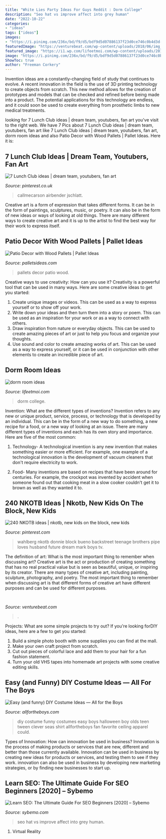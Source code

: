 ```yaml
---
title: "White Lies Party Ideas For Guys Reddit : Dorm College"
description: "Seo hat vs improve affect into grey human"
date: "2022-10-22"
categories:
- "ideas"
tags: ["ideas"]
images:
- "https://i.pinimg.com/236x/bd/f9/d5/bdf9d5d07886137f23d0ce746c0b4d3d--donnie-wahlberg-the-skulls.jpg"
featuredImage: "https://venturebeat.com/wp-content/uploads/2018/06/img_20180601_110155.jpg?w=800"
featured_image: "https://i1.wp.com/lifeetmoi.com/wp-content/uploads/2018/05/dorm-room-6.jpg?resize=564%2C564&amp;ssl=1"
image: "https://i.pinimg.com/236x/bd/f9/d5/bdf9d5d07886137f23d0ce746c0b4d3d--donnie-wahlberg-the-skulls.jpg"
ShowToc: true
author: "Freeman Corkery"
---
```



Invention ideas are a constantly-changing field of study that continues to evolve. A recent innovation in the field is the use of 3D printing technology to create objects from scratch. This new method allows for the creation of prototypes and models that can be checked and refined before being made into a product. The potential applications for this technology are endless, and it could soon be used to create everything from prosthetic limbs to new medical treatments.

	

		
looking for 7 Lunch Club ideas | dream team, youtubers, fan art you've visit to the right web. We have 7 Pics about 7 Lunch Club ideas | dream team, youtubers, fan art like 7 Lunch Club ideas | dream team, youtubers, fan art, dorm room ideas and also Patio Decor with Wood Pallets | Pallet Ideas. Here it is:
		
    
## 7 Lunch Club Ideas | Dream Team, Youtubers, Fan Art

<img loading=lazy src="https://i.pinimg.com/474x/53/e3/0f/53e30fbe99ace510ed5cce978594e8a1.jpg" onerror="this.onerror=null;this.src='https://tse2.mm.bing.net/th?id=OIP.sI2ANFzLAyMoFz702BAQGwAAAA&amp;pid=15.1';" alt="7 Lunch Club ideas | dream team, youtubers, fan art">

_Source: pinterest.co.uk_

>callmecarson airbender jschlatt. 

	

Creative art is a form of expression that takes different forms. It can be in the form of paintings, sculptures, music, or poetry. It can also be in the form of new ideas or ways of looking at old things. There are many different ways to create creative art and it is up to the artist to find the best way for their work to express itself.

    
## Patio Decor With Wood Pallets | Pallet Ideas

<img loading=lazy src="http://www.palletsideas.com/wp-content/uploads/2016/03/outdoor-decor-with-pallets.jpg" onerror="this.onerror=null;this.src='https://tse4.mm.bing.net/th?id=OIP.RFLY5dE_bwgMJppTFjqbkQHaJ4&amp;pid=15.1';" alt="Patio Decor with Wood Pallets | Pallet Ideas">

_Source: palletsideas.com_

>pallets decor patio wood. 

	

Creative ways to use creativity: How can you use it?
Creativity is a powerful tool that can be used in many ways. Here are some creative ideas to get you started: 
1. Create unique images or videos. This can be used as a way to express yourself or to show off your work.
2. Write down your ideas and then turn them into a story or poem. This can be used as an inspiration for your work or as a way to connect with others.
3. Draw inspiration from nature or everyday objects. This can be used to create amazing pieces of art or just to help you focus and organize your thoughts.
4. Use sound and color to create amazing works of art. This can be used as a way to express yourself, or it can be used in conjunction with other elements to create an incredible piece of art.

    
## Dorm Room Ideas

<img loading=lazy src="https://i1.wp.com/lifeetmoi.com/wp-content/uploads/2018/05/dorm-room-6.jpg?resize=564%2C564&amp;ssl=1" onerror="this.onerror=null;this.src='https://tse3.mm.bing.net/th?id=OIP.pl1mg9n-mv0Frbt9XxeAfgHaHa&amp;pid=15.1';" alt="dorm room ideas">

_Source: lifeetmoi.com_

>dorm college. 

	

Invention: What are the different types of inventions?
Invention refers to any new or unique product, service, process, or technology that is developed by an individual. This can be in the form of a new way to do something, a new recipe for a food, or a new way of looking at an issue. There are many different types of inventions and each has its own story and importance. Here are five of the most common:
1. Technology- A technological invention is any new invention that makes something easier or more efficient. For example, one example of a technological innovation is the development of vacuum cleaners that don't require electricity to work.

2. Food- Many inventions are based on recipes that have been around for centuries. For example, the crockpot was invented by accident when someone found out that cooking meat in a slow cooker couldn't get it to brown as well as they wanted it to.

    
## 240 NKOTB Ideas | Nkotb, New Kids On The Block, New Kids

<img loading=lazy src="https://i.pinimg.com/236x/bd/f9/d5/bdf9d5d07886137f23d0ce746c0b4d3d--donnie-wahlberg-the-skulls.jpg" onerror="this.onerror=null;this.src='https://tse2.mm.bing.net/th?id=OIP.d7uLA4F64h_oV0Cd2EOW9wAAAA&amp;pid=15.1';" alt="240 NKOTB ideas | nkotb, new kids on the block, new kids">

_Source: pinterest.com_

>wahlberg nkotb donnie block bueno backstreet teenage brothers pipe loves husband future dream mark boys tv. 

	

The definition of art: What is the most important thing to remember when discussing art?
Creative art is the act or production of creating something that has no real practical value but is seen as beautiful, unique, or inspiring by its creator. There are many types of creative art, including painting, sculpture, photography, and poetry. The most important thing to remember when discussing art is that different forms of creative art have different purposes and can be used for different purposes.

    
## 

<img loading=lazy src="https://venturebeat.com/wp-content/uploads/2018/06/img_20180601_110155.jpg?w=800" onerror="this.onerror=null;this.src='https://tse4.mm.bing.net/th?id=OIP.xPxK8Oy0l4ZGRA4QI_d7CgHaFj&amp;pid=15.1';" alt="">

_Source: venturebeat.com_

>. 

	

Projects: What are some simple projects to try out?
If you're looking forDIY ideas, here are a few to get you started: 
1. Build a simple photo booth with some supplies you can find at the mall.
2. Make your own craft project from scratch.
3. Cut out pieces of colorful lace and add them to your hair for a fun fashion statement. 
4. Turn your old VHS tapes into homemade art projects with some creative editing skills.

    
## Easy (and Funny) DIY Costume Ideas — All For The Boys

<img loading=lazy src="https://allfortheboys.com/storage/all-for-the-boys-diy-costumes-4.jpg?__SQUARESPACE_CACHEVERSION=1378964530687" onerror="this.onerror=null;this.src='https://tse2.mm.bing.net/th?id=OIP.-agj_f-MkKSAQUPbJbNUYwHaLH&amp;pid=15.1';" alt="Easy (and funny) DIY Costume Ideas — All for the Boys">

_Source: allfortheboys.com_

>diy costume funny costumes easy boys halloween boy olds teen tween clever seas shirt allfortheboys fan favorite ceiling apparel could. 

	

Types of Innovation: How can innovation be used in business?
Innovation is the process of making products or services that are new, different and better than those currently available. Innovation can be used in business by creating new ideas for products or services, and testing them to see if they work. innovation can also be used in business by developing new marketing strategies, or by finding new businesses to start up.

    
## Learn SEO: The Ultimate Guide For SEO Beginners [2020] – Sybemo

<img loading=lazy src="https://mangools.com/blog/wp-content/uploads/2019/07/01-black-hat-white-hat-3-1.png" onerror="this.onerror=null;this.src='https://tse2.mm.bing.net/th?id=OIP.XK0jtdPNep2GlV4DSgruCQHaFb&amp;pid=15.1';" alt="Learn SEO: The Ultimate Guide For SEO Beginners [2020] – Sybemo">

_Source: sybemo.com_

>seo hat vs improve affect into grey human. 

	

1. Virtual Reality 

